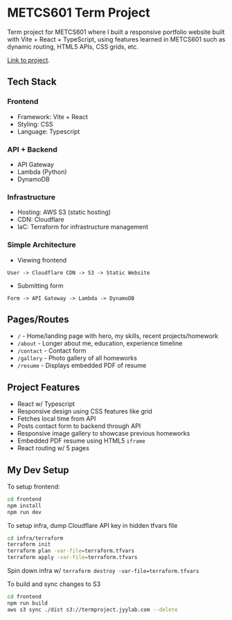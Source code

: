 # METCS601 Term Project

Term project for METCS601 where I built a responsive portfolio website built with Vite + React + TypeScript, using features learned in METCS601 such as dynamic routing, HTML5 APIs, CSS grids, etc.

[Link to project](https://termproject.jyylab.com).

## Tech Stack

### Frontend

- Framework: Vite + React
- Styling: CSS
- Language: Typescript

### API + Backend

- API Gateway
- Lambda (Python)
- DynamoDB

### Infrastructure

- Hosting: AWS S3 (static hosting)
- CDN: Cloudflare
- IaC: Terraform for infrastructure management

### Simple Architecture

- Viewing frontend

```
User -> Cloudflare CDN -> S3 -> Static Website
```

- Submitting form

```
Form -> API Gateway -> Lambda -> DynamoDB
```

## Pages/Routes

- `/` - Home/landing page with hero, my skills, recent projects/homework
- `/about` - Longer about me, education, experience timeline
- `/contact` - Contact form
- `/gallery` - Photo gallery of all homeworks
- `/resume` - Displays embedded PDF of resume

## Project Features

- React w/ Typescript
- Responsive design using CSS features like grid
- Fetches local time from API
- Posts contact form to backend through API
- Responsive image gallery to showcase previous homeworks
- Embedded PDF resume using HTML5 `iframe`
- React routing w/ 5 pages

## My Dev Setup

To setup frontend:

```bash
cd frontend
npm install
npm run dev
```

To setup infra, dump Cloudflare API key in hidden tfvars file

``` bash
cd infra/terraform
terraform init
terraform plan -var-file=terraform.tfvars
terraform apply -var-file=terraform.tfvars
```

Spin down infra w/ `terraform destroy -var-file=terraform.tfvars`

To build and sync changes to S3

``` bash
cd frontend
npm run build
aws s3 sync ./dist s3://termproject.jyylab.com --delete
```
